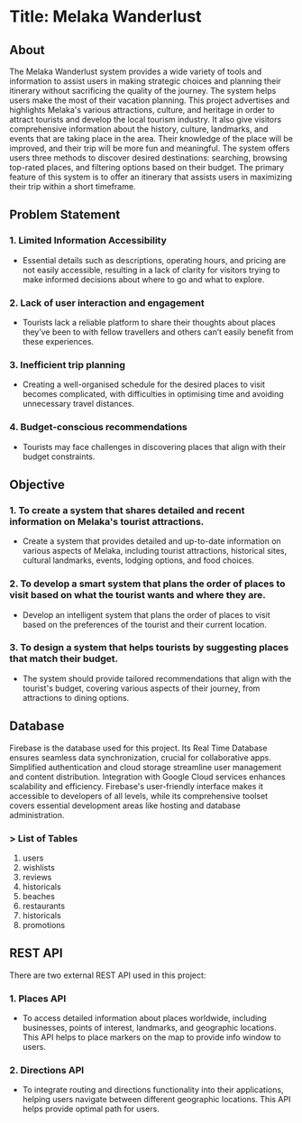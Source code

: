 <h1> Title: Melaka Wanderlust </h1>

<h2> About </h2>

The Melaka Wanderlust system provides a wide variety of tools and information to assist users in making strategic choices and planning their itinerary without sacrificing the quality of the journey. The system helps users make the most of their vacation planning. This project advertises and highlights Melaka's various attractions, culture, and heritage in order to attract tourists and develop the local tourism industry. It also give visitors comprehensive information about the history, culture, landmarks, and events that are taking place in the area. Their knowledge of the place will be improved, and their trip will be more fun and meaningful. The system offers users three methods to discover desired destinations: searching, browsing top-rated places, and filtering options based on their budget. The primary feature of this system is to offer an itinerary that assists users in maximizing their trip within a short timeframe. 

<h2> Problem Statement </h2>

<h3> 1. Limited Information Accessibility </h3>

- Essential details such as descriptions, operating hours, and pricing are not easily accessible, resulting in a lack of clarity for visitors trying to make informed decisions about where to go and what to explore.

<h3> 2. Lack of user interaction and engagement </h3>

- Tourists lack a reliable platform to share their thoughts about places they’ve been to with fellow travellers and others can’t easily benefit from these experiences.

<h3> 3. Inefficient trip planning </h3>

- Creating a well-organised schedule for the desired places to visit becomes complicated, with difficulties in optimising time and avoiding unnecessary travel distances.

<h3> 4. Budget-conscious recommendations </h3>

- Tourists may face challenges in discovering places that align with their budget constraints.

<h2> Objective </h2>

<h3> 1. To create a system that shares detailed and recent information on Melaka's tourist attractions. </h3>

- Create a system that provides detailed and up-to-date information on various aspects of Melaka, including tourist attractions, historical sites, cultural landmarks, events, lodging options, and food choices.

<h3> 2. To develop a smart system that plans the order of places to visit based on what the tourist wants and where they are.
 </h3>

- Develop an intelligent system that plans the order of places to visit based on the preferences of the tourist and their current location.

<h3> 3. To design a system that helps tourists by suggesting places that match their budget. </h3>

- The system should provide tailored recommendations that align with the tourist's budget, covering various aspects of their journey, from attractions to dining options.

<h2> Database </h2>

Firebase is the database used for this project. Its Real Time Database ensures seamless data synchronization, crucial for collaborative apps. Simplified authentication and cloud storage streamline user management and content distribution. Integration with Google Cloud services enhances scalability and efficiency. Firebase's user-friendly interface makes it accessible to developers of all levels, while its comprehensive toolset covers essential development areas like hosting and database administration.

<h3> > List of Tables </h3>

 1. users
 2. wishlists
 3. reviews
 4. historicals
 5. beaches
 6. restaurants
 7. historicals
 8. promotions

<h2> REST API </h2>
There are two external REST API used in this project:

<h3> 1. Places API </h3>

- To access detailed information about places worldwide, including businesses, points of interest, landmarks, and geographic locations. This API helps to place markers on the map to provide info window to users.

<h3> 2. Directions API </h3> 

- To integrate routing and directions functionality into their applications, helping users navigate between different geographic locations. This API helps provide optimal path for users.
